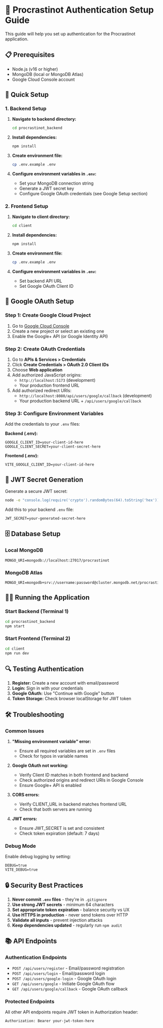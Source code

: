 # 🔐 Procrastinot Authentication Setup Guide

This guide will help you set up authentication for the Procrastinot application.

## 📋 Prerequisites

- Node.js (v16 or higher)
- MongoDB (local or MongoDB Atlas)
- Google Cloud Console account

## 🚀 Quick Setup

### 1. Backend Setup

1. **Navigate to backend directory:**
   ```bash
   cd procrastinot_backend
   ```

2. **Install dependencies:**
   ```bash
   npm install
   ```

3. **Create environment file:**
   ```bash
   cp .env.example .env
   ```

4. **Configure environment variables in `.env`:**
   - Set your MongoDB connection string
   - Generate a JWT secret key
   - Configure Google OAuth credentials (see Google Setup section)

### 2. Frontend Setup

1. **Navigate to client directory:**
   ```bash
   cd client
   ```

2. **Install dependencies:**
   ```bash
   npm install
   ```

3. **Create environment file:**
   ```bash
   cp .env.example .env
   ```

4. **Configure environment variables in `.env`:**
   - Set backend API URL
   - Set Google OAuth Client ID

## 🔧 Google OAuth Setup

### Step 1: Create Google Cloud Project

1. Go to [Google Cloud Console](https://console.cloud.google.com/)
2. Create a new project or select an existing one
3. Enable the Google+ API (or Google Identity API)

### Step 2: Create OAuth Credentials

1. Go to **APIs & Services > Credentials**
2. Click **Create Credentials > OAuth 2.0 Client IDs**
3. Choose **Web application**
4. Add authorized JavaScript origins:
   - `http://localhost:5173` (development)
   - Your production frontend URL
5. Add authorized redirect URIs:
   - `http://localhost:8080/api/users/google/callback` (development)
   - Your production backend URL + `/api/users/google/callback`

### Step 3: Configure Environment Variables

Add the credentials to your `.env` files:

**Backend (.env):**
```env
GOOGLE_CLIENT_ID=your-client-id-here
GOOGLE_CLIENT_SECRET=your-client-secret-here
```

**Frontend (.env):**
```env
VITE_GOOGLE_CLIENT_ID=your-client-id-here
```

## 🔑 JWT Secret Generation

Generate a secure JWT secret:

```bash
node -e "console.log(require('crypto').randomBytes(64).toString('hex'))"
```

Add this to your backend `.env` file:
```env
JWT_SECRET=your-generated-secret-here
```

## 🗄️ Database Setup

### Local MongoDB
```env
MONGO_URI=mongodb://localhost:27017/procrastinot
```

### MongoDB Atlas
```env
MONGO_URI=mongodb+srv://username:password@cluster.mongodb.net/procrastinot
```

## 🏃‍♂️ Running the Application

### Start Backend (Terminal 1)
```bash
cd procrastinot_backend
npm start
```

### Start Frontend (Terminal 2)
```bash
cd client
npm run dev
```

## 🔍 Testing Authentication

1. **Register:** Create a new account with email/password
2. **Login:** Sign in with your credentials
3. **Google OAuth:** Use "Continue with Google" button
4. **Token Storage:** Check browser localStorage for JWT token

## 🛠️ Troubleshooting

### Common Issues

1. **"Missing environment variable" error:**
   - Ensure all required variables are set in `.env` files
   - Check for typos in variable names

2. **Google OAuth not working:**
   - Verify Client ID matches in both frontend and backend
   - Check authorized origins and redirect URIs in Google Console
   - Ensure Google+ API is enabled

3. **CORS errors:**
   - Verify CLIENT_URL in backend matches frontend URL
   - Check that both servers are running

4. **JWT errors:**
   - Ensure JWT_SECRET is set and consistent
   - Check token expiration (default: 7 days)

### Debug Mode

Enable debug logging by setting:
```env
DEBUG=true
VITE_DEBUG=true
```

## 🔒 Security Best Practices

1. **Never commit `.env` files** - they're in `.gitignore`
2. **Use strong JWT secrets** - minimum 64 characters
3. **Set appropriate token expiration** - balance security vs UX
4. **Use HTTPS in production** - never send tokens over HTTP
5. **Validate all inputs** - prevent injection attacks
6. **Keep dependencies updated** - regularly run `npm audit`

## 📚 API Endpoints

### Authentication Endpoints

- `POST /api/users/register` - Email/password registration
- `POST /api/users/login` - Email/password login
- `POST /api/users/google-login` - Google OAuth login
- `GET /api/users/google` - Initiate Google OAuth flow
- `GET /api/users/google/callback` - Google OAuth callback

### Protected Endpoints

All other API endpoints require JWT token in Authorization header:
```
Authorization: Bearer your-jwt-token-here
```
